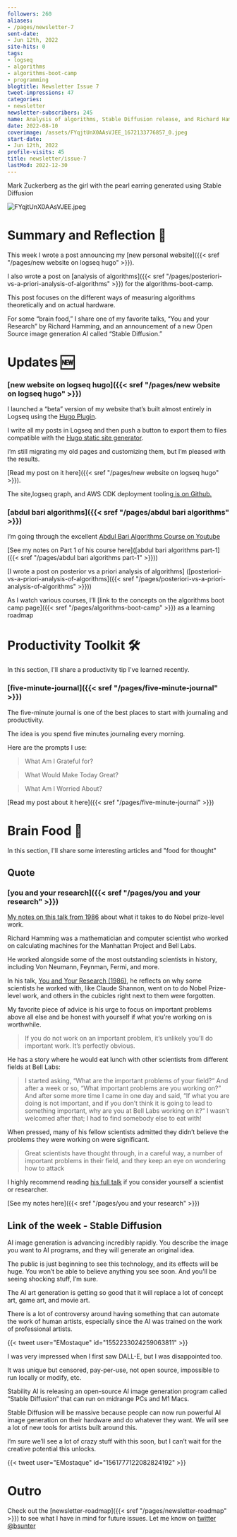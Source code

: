 ```yaml
---
followers: 260
aliases:
- /pages/newsletter-7
sent-date:
- Jun 12th, 2022
site-hits: 0
tags:
- logseq
- algorithms
- algorithms-boot-camp
- programming
blogtitle: Newsletter Issue 7
tweet-impressions: 47
categories:
- newsletter
newsletter-subscribers: 245
name: Analysis of algorithms, Stable Diffusion release, and Richard Hamming's you and your research
date: 2022-08-10
coverimage: /assets/FYqjtUnX0AAsVJEE_1672133776857_0.jpeg
start-date:
- Jun 12th, 2022
profile-visits: 45
title: newsletter/issue-7
lastMod: 2022-12-30
---
```

Mark Zuckerberg as the girl with the pearl earring generated using Stable Diffusion

![FYqjtUnX0AAsVJEE.jpeg](/assets/FYqjtUnX0AAsVJEE_1672133776857_0.jpeg)

# Summary and Reflection 🤔

This week I wrote a post announcing my [new personal website]({{< sref "/pages/new website on logseq hugo" >}}).

I also wrote a post on [analysis of algorithms]({{< sref "/pages/posteriori-vs-a-priori-analysis-of-algorithms" >}})  for the algorithms-boot-camp.

This post focuses on the different ways of measuring algorithms theoretically and on actual hardware.

For some “brain food,” I share one of my favorite talks, “You and your Research” by Richard Hamming, and an announcement of a new Open Source image generation AI called “Stable Diffusion.”

# Updates 🆕

### [new website on logseq hugo]({{< sref "/pages/new website on logseq hugo" >}})

I launched a “beta” version of my website that’s built almost entirely in Logseq using the [Hugo Plugin](https://github.com/sawhney17/logseq-schrodinger?utm_campaign=newsletter-email&utm_medium=email&utm_source=Revue%20newsletter).

I write all my posts in Logseq and then push a button to export them to files compatible with the [Hugo static site generator](https://gohugo.io/?utm_campaign=newsletter-email&utm_medium=email&utm_source=Revue%20newsletter).

I’m still migrating my old pages and customizing them, but I’m pleased with the results.

[Read my post on it here]({{< sref "/pages/new website on logseq hugo" >}}).

The site,logseq graph, and AWS CDK deployment tooling[ is on Github.](https://github.com/briansunter/graph?utm_campaign=newsletter-email&utm_medium=email&utm_source=Revue%20newsletter)

### [abdul bari algorithms]({{< sref "/pages/abdul bari algorithms" >}})

I’m going through the excellent [Abdul Bari Algorithms Course on Youtube](https://www.youtube.com/watch?list=PLDN4rrl48XKpZkf03iYFl-O29szjTrs_O&utm_campaign=newsletter-email&utm_medium=email&utm_source=Revue%20newsletter&v=0IAPZzGSbME)

[See my notes on Part 1 of his course here]([abdul bari algorithms part-1]({{< sref "/pages/abdul bari algorithms part-1" >}}))

[I wrote a post on posterior vs a priori analysis of algorithms] ([posteriori-vs-a-priori-analysis-of-algorithms]({{< sref "/pages/posteriori-vs-a-priori-analysis-of-algorithms" >}}))

As I watch various courses, I’ll [link to the concepts on the algorithms boot camp page]({{< sref "/pages/algorithms-boot-camp" >}}) as a learning roadmap

# Productivity Toolkit 🛠️

In this section, I'll share a productivity tip I've learned recently.

### [five-minute-journal]({{< sref "/pages/five-minute-journal" >}})

The five-minute journal is one of the best places to start with journaling and productivity.

The idea is you spend five minutes journaling every morning.

Here are the prompts I use:

> What Am I Grateful for?

> What Would Make Today Great?

> What Am I Worried About?

[Read my post about it here]({{< sref "/pages/five-minute-journal" >}})

# Brain Food 🧠

In this section, I'll share some interesting articles and "food for thought"

## Quote

### [you and your research]({{< sref "/pages/you and your research" >}})

[My notes on this talk from 1986](https://beta.briansunter.com/pages/you-and-your-research?utm_campaign=newsletter-email&utm_medium=email&utm_source=Revue%20newsletter) about what it takes to do Nobel prize-level work.

Richard Hamming was a mathematician and computer scientist who worked on calculating machines for the Manhattan Project and Bell Labs.

He worked alongside some of the most outstanding scientists in history, including Von Neumann, Feynman, Fermi, and more.

In his talk, [You and Your Research (1986)](https://www.cs.virginia.edu/~robins/YouAndYourResearch.html), he reflects on why some scientists he worked with, like Claude Shannon, went on to do Nobel Prize-level work, and others in the cubicles right next to them were forgotten.

My favorite piece of advice is his urge to focus on important problems above all else and be honest with yourself if what you’re working on is worthwhile.

> If you do not work on an important problem, it’s unlikely you’ll do important work. It’s perfectly obvious.

He has a story where he would eat lunch with other scientists from different fields at Bell Labs:

> I started asking, “What are the important problems of your field?“ And after a week or so, “What important problems are you working on?” And after some more time I came in one day and said, “If what you are doing is not important, and if you don’t think it is going to lead to something important, why are you at Bell Labs working on it?“ I wasn’t welcomed after that; I had to find somebody else to eat with!

When pressed, many of his fellow scientists admitted they didn’t believe the problems they were working on were significant.

> Great scientists have thought through, in a careful way, a number of important problems in their field, and they keep an eye on wondering how to attack

I highly recommend reading [his full talk](https://www.cs.virginia.edu/~robins/YouAndYourResearch.html) if you consider yourself a scientist or researcher.

[See my notes here]({{< sref "/pages/you and your research" >}})

## Link of the week - Stable Diffusion

AI image generation is advancing incredibly rapidly. You describe the image you want to AI programs, and they will generate an original idea.

The public is just beginning to see this technology, and its effects will be huge. You won’t be able to believe anything you see soon. And you’ll be seeing shocking stuff, I’m sure.

The AI art generation is getting so good that it will replace a lot of concept art, game art, and movie art.

There is a lot of controversy around having something that can automate the work of human artists, especially since the AI was trained on the work of professional artists.

{{< tweet user="EMostaque" id="1552233024259063811" >}}

I was very impressed when I first saw DALL-E, but I was disappointed too.

It was unique but censored, pay-per-use, not open source, impossible to run locally or modify, etc.

Stability AI is releasing an open-source AI image generation program called “Stable Diffusion” that can run on midrange PCs and M1 Macs.

Stable Diffusion will be massive because people can now run powerful AI image generation on their hardware and do whatever they want. We will see a lot of new tools for artists built around this.

I’m sure we’ll see a lot of crazy stuff with this soon, but I can’t wait for the creative potential this unlocks.

{{< tweet user="EMostaque" id="1561777122082824192" >}}

# Outro

Check out the [newsletter-roadmap]({{< sref "/pages/newsletter-roadmap" >}}) to see what I have in mind for future issues. Let me know on [twitter @bsunter](https://twitter.com)
